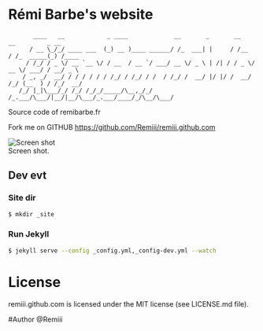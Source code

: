 # Rémi Barbe's website

```
       ____   __            _ ____             __       _       __     __         _ __
      / __ \_/_/ ____ ___  (_) __ )____ ______/ /_  ___| |     / /__  / /_  _____(_) /____
     / /_/ / _ \/ __ `__ \/ / __  / __ `/ ___/ __ \/ _ \ | /| / / _ \/ __ \/ ___/ / __/ _ \
    / _, _/  __/ / / / / / / /_/ / /_/ / /  / /_/ /  __/ |/ |/ /  __/ /_/ (__  ) / /_/  __/
   /_/ |_|\___/_/ /_/ /_/_/_____/\__,_/_/  /_.___/\___/|__/|__/\___/_.___/____/_/\__/\___/

```

Source code of remibarbe.fr

Fork me on GITHUB https://github.com/Remiii/remiii.github.com

![Screen shot](https://raw.github.com/Remiii/remiii.github.com/master/_documentation/screen_001.png)<br />
Screen shot.

## Dev evt

### Site dir

```sh
$ mkdir _site
```

### Run Jekyll
```sh
$ jekyll serve --config _config.yml,_config-dev.yml --watch
```


# License
remiii.github.com is licensed under the MIT license (see LICENSE.md file).

#Author
@Remiii


